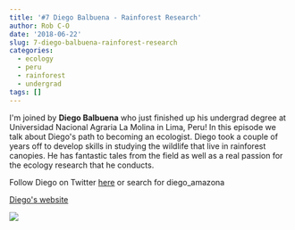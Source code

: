 ```yaml
---
title: '#7 Diego Balbuena - Rainforest Research'
author: Rob C-O
date: '2018-06-22'
slug: 7-diego-balbuena-rainforest-research
categories:
  - ecology
  - peru
  - rainforest
  - undergrad
tags: []
---
```


I'm joined by **Diego Balbuena** who just finished up his undergrad degree at Universidad Nacional Agraria La Molina in Lima, Peru!  In this episode we talk about Diego's path to becoming an ecologist.  Diego took a couple of years off to develop skills in studying the wildlife that live in rainforest canopies.  He has fantastic tales from the field as well as a real passion for the ecology research that he conducts.

Follow Diego on Twitter [here](https://twitter.com/diego_amazonia) or search for diego_amazona

[Diego's website](https://diegoblb.wordpress.com/)

![](/post/2018-06-22-6-diego-balbuena-rainforest-research_files/diego_balbuena.jpg)